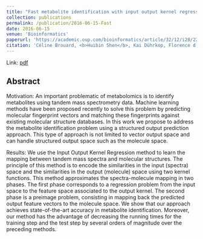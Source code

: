 ```yaml
---
title: "Fast metabolite identification with input output kernel regression"
collection: publications
permalink: /publication/2016-06-15-Fast
date: 2016-06-15
venue: 'Bioinformatics'
paperurl: 'https://academic.oup.com/bioinformatics/article/32/12/i28/2288626?login=true'
citation: 'Céline Brouard, <b>Huibin Shen</b>, Kai Dührkop, Florence d'Alché-Buc, Sebastian Böcker, Juho Rousu. (2017). &quot;Fast metabolite identification with input output kernel regression&quot; <i>Bioinformatics</i>'
---
```



Link: [pdf](https://academic.oup.com/bioinformatics/article-pdf/32/12/i28/17129826/btw246.pdf)


## Abstract

Motivation: An important problematic of metabolomics is to identify metabolites using tandem mass spectrometry data. Machine learning methods have been proposed recently to solve this problem by predicting molecular fingerprint vectors and matching these fingerprints against existing molecular structure databases. In this work we propose to address the metabolite identification problem using a structured output prediction approach. This type of approach is not limited to vector output space and can handle structured output space such as the molecule space.

Results: We use the Input Output Kernel Regression method to learn the mapping between tandem mass spectra and molecular structures. The principle of this method is to encode the similarities in the input (spectra) space and the similarities in the output (molecule) space using two kernel functions. This method approximates the spectra-molecule mapping in two phases. The first phase corresponds to a regression problem from the input space to the feature space associated to the output kernel. The second phase is a preimage problem, consisting in mapping back the predicted output feature vectors to the molecule space. We show that our approach achieves state-of-the-art accuracy in metabolite identification. Moreover, our method has the advantage of decreasing the running times for the training step and the test step by several orders of magnitude over the preceding methods.
